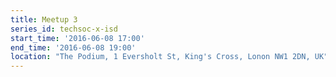 ```yaml
---
title: Meetup 3
series_id: techsoc-x-isd
start_time: '2016-06-08 17:00'
end_time: '2016-06-08 19:00'
location: "The Podium, 1 Eversholt St, King's Cross, Lonon NW1 2DN, UK"
---
```

